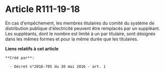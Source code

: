 # Article R111-19-18

En cas d'empêchement, les membres titulaires du comité du système de distribution publique d'électricité peuvent être
remplacés par un suppléant. Les suppléants, dont le nombre est limité à un par titulaire, sont désignés dans les mêmes formes
et pour la même durée que les titulaires.

**Liens relatifs à cet article**

	**Créé par**:

	  - Décret n°2016-705 du 30 mai 2016 - art. 1
